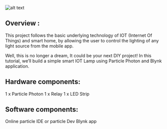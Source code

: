 
![alt text][logo]


[logo]: https://photos-3.dropbox.com/t/2/AAA97GOtMAlx9UAcAkRDPbkKkMzhOQ4P3E6cd9m0DKxJdw/12/215542357/jpeg/32x32/1/_/1/2/CoverPhoto.jpg/EKrTqqIBGM9aIAIoAg/fWFCEqNKpaGglRklcRqFeatq3ICv-b1kOOuexQ78XP8?size=1280x960&size_mode=3 "Logo Title Text 2"


## Overview :

This project follows the basic underlying technology of IOT (Internet Of Things) and smart home, by allowing the user to control the lighting of any light source from the mobile app.

Well, this is no longer a dream, It could be your next DIY project! In this tutorial, we’ll build a simple smart IOT Lamp using Particle Photon and Blynk application. 


## Hardware components:
1 x Particle Photon
1 x Relay
1 x LED Strip

## Software components:
Online particle IDE or particle Dev
Blynk app



##
